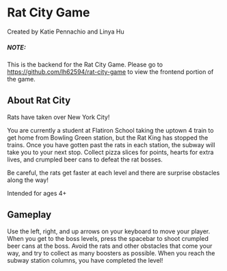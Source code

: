 # Rat City Game
Created by Katie Pennachio and Linya Hu

##### NOTE:
This is the backend for the Rat City Game. Please go to https://github.com/lh62594/rat-city-game to view the frontend portion of the game.

## About Rat City

Rats have taken over New York City!

You are currently a student at Flatiron School taking the uptown 4 train to get home from Bowling Green station, but the Rat King has stopped the trains. Once you have gotten past the rats in each station, the subway will take you to your next stop. Collect pizza slices for points, hearts for extra lives, and crumpled beer cans to defeat the rat bosses.

Be careful, the rats get faster at each level and there are surprise obstacles along the way!

Intended for ages 4+

## Gameplay
Use the left, right, and up arrows on your keyboard to move your player. When you get to the boss levels, press the spacebar to shoot crumpled beer cans at the boss. Avoid the rats and other obstacles that come your way, and try to collect as many boosters as possible. When you reach the subway station columns, you have completed the level!
